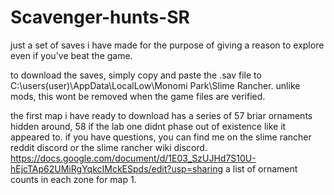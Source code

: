 # Scavenger-hunts-SR
just a set of saves i have made for the purpose of giving a reason to explore even if you've beat the game.

to download the saves, simply copy and paste the .sav file to C:\users\(user)\AppData\LocalLow\Monomi Park\Slime Rancher. unlike mods, this wont be removed when the game files are verified.


the first map i have ready to download has a series of 57 briar ornaments hidden around, 58 if the lab one didnt phase out of existence like it appeared to. if you have questions, you can find me on the slime rancher reddit discord or the slime rancher wiki discord.
https://docs.google.com/document/d/1E03_SzUJHd7S10U-hEjcTAp62UMiRgYqkcIMckESpds/edit?usp=sharing a list of ornament counts in each zone for map 1.
